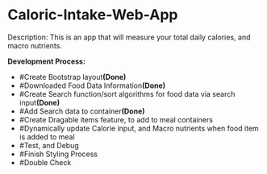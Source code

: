 # Caloric-Intake-Web-App

Description: This is an app that will measure your total daily calories, and macro nutrients.

<b>Development Process:</b>
- #Create Bootstrap layout<b>(Done)</b>
- #Downloaded Food Data Information<b>(Done)</b>
- #Create Search function/sort algorithms for food data via search input<b>(Done)</b>
- #Add Search data to container<b>(Done)</b>
- #Create Dragable items feature, to add to meal containers
- #Dynamically update Calorie input, and Macro nutrients when food item is added to meal
- #Test, and Debug
- #Finish Styling Process
- #Double Check
